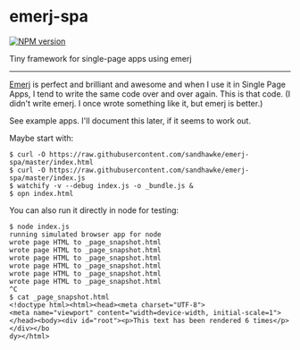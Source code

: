 # emerj-spa
[![NPM version][npm-image]][npm-url]

Tiny framework for single-page apps using emerj

----

[Emerj](https://npmjs.org/package/emerj) is perfect and brilliant and
awesome and when I use it in Single Page Apps, I tend to write the
same code over and over again.  This is that code. (I didn't write
emerj. I once wrote something like it, but emerj is better.)

See example apps.  I'll document this later, if it seems to work out.

Maybe start with:

```terminal
$ curl -O https://raw.githubusercontent.com/sandhawke/emerj-spa/master/index.html
$ curl -O https://raw.githubusercontent.com/sandhawke/emerj-spa/master/index.js
$ watchify -v --debug index.js -o _bundle.js &
$ opn index.html
```

You can also run it directly in node for testing:

```terminal
$ node index.js
running simulated browser app for node
wrote page HTML to _page_snapshot.html
wrote page HTML to _page_snapshot.html
wrote page HTML to _page_snapshot.html
wrote page HTML to _page_snapshot.html
wrote page HTML to _page_snapshot.html
wrote page HTML to _page_snapshot.html
^C
$ cat _page_snapshot.html 
<!doctype html><html><head><meta charset="UTF-8">
<meta name="viewport" content="width=device-width, initial-scale=1">
</head><body><div id="root"><p>This text has been rendered 6 times</p></div></bo
dy></html>
```

[npm-image]: https://img.shields.io/npm/v/emerj-spa.svg?style=flat-square
[npm-url]: https://npmjs.org/package/emerj-spa
